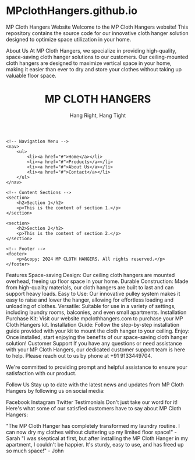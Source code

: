 # MPclothHangers.github.io
MP Cloth Hangers Website
Welcome to the MP Cloth Hangers website! This repository contains the source code for our innovative cloth hanger solution designed to optimize space utilization in your home.

About Us
At MP Cloth Hangers, we specialize in providing high-quality, space-saving cloth hanger solutions to our customers. Our ceiling-mounted cloth hangers are designed to maximize vertical space in your home, making it easier than ever to dry and store your clothes without taking up valuable floor space.

<html lang="en">
<head>
    <meta charset="UTF-8">
    <meta name="viewport" content="width=device-width, initial-scale=1.0">
    <title>BEST IN TOWN</title>
    <style>
        /* Add your CSS styles here */
    </style>
</head>
<body>
    <!-- Header -->
    <header>
        <h1>MP CLOTH HANGERS</h1>
        <p>Hang Right, Hang Tight</p>
    </header>

    <!-- Navigation Menu -->
    <nav>
        <ul>
            <li><a href="#">Home</a></li>
            <li><a href="#">Products</a></li>
            <li><a href="#">About Us</a></li>
            <li><a href="#">Contact</a></li>
        </ul>
    </nav>

    <!-- Content Sections -->
    <section>
        <h2>Section 1</h2>
        <p>This is the content of section 1.</p>
    </section>

    <section>
        <h2>Section 2</h2>
        <p>This is the content of section 2.</p>
    </section>

    <!-- Footer -->
    <footer>
        <p>&copy; 2024 MP CLOTH HANGERS. All rights reserved.</p>
    </footer>
</body>
</html>

Features
Space-saving Design: Our ceiling cloth hangers are mounted overhead, freeing up floor space in your home.
Durable Construction: Made from high-quality materials, our cloth hangers are built to last and can support heavy loads.
Easy to Use: Our innovative pulley system makes it easy to raise and lower the hanger, allowing for effortless loading and unloading of clothes.
Versatile: Suitable for use in a variety of settings, including laundry rooms, balconies, and even small apartments.
Installation
Purchase Kit: Visit our website mpclothhangers.com to purchase your MP Cloth Hangers kit.
Installation Guide: Follow the step-by-step installation guide provided with your kit to mount the cloth hanger to your ceiling.
Enjoy: Once installed, start enjoying the benefits of our space-saving cloth hanger solution!
Customer Support
If you have any questions or need assistance with your MP Cloth Hangers, our dedicated customer support team is here to help. Please reach out to us by phone at +91 9133449704.

We're committed to providing prompt and helpful assistance to ensure your satisfaction with our product.

Follow Us
Stay up to date with the latest news and updates from MP Cloth Hangers by following us on social media:

Facebook
Instagram
Twitter
Testimonials
Don't just take our word for it! Here's what some of our satisfied customers have to say about MP Cloth Hangers:

"The MP Cloth Hanger has completely transformed my laundry routine. I can now dry my clothes without cluttering up my limited floor space!" - Sarah
"I was skeptical at first, but after installing the MP Cloth Hanger in my apartment, I couldn't be happier. It's sturdy, easy to use, and has freed up so much space!" - John
